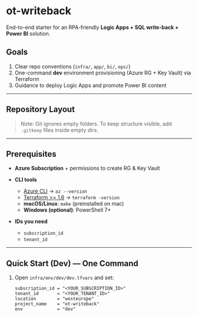 # ot-writeback

End-to-end starter for an RPA-friendly **Logic Apps + SQL write-back + Power BI** solution.

## Goals
1. Clear repo conventions (`infra/`, `app/`, `bi/`, `ops/`)
2. One-command **dev** environment provisioning (Azure RG + Key Vault) via Terraform
3. Guidance to deploy Logic Apps and promote Power BI content

---

## Repository Layout

> Note: Git ignores empty folders. To keep structure visible, add `.gitkeep` files inside empty dirs.

---

## Prerequisites

- **Azure Subscription** + permissions to create RG & Key Vault
- **CLI tools**  
  - [Azure CLI](https://learn.microsoft.com/cli/azure/install-azure-cli) → `az --version`  
  - [Terraform >= 1.6](https://developer.hashicorp.com/terraform/downloads) → `terraform -version`
  - **macOS/Linux**: `make` (preinstalled on mac)  
  - **Windows (optional)**: PowerShell 7+

- **IDs you need**  
  - `subscription_id`  
  - `tenant_id`

---

## Quick Start (Dev) — One Command

1. Open `infra/env/dev/dev.tfvars` and set:
   ```hcl
   subscription_id = "<YOUR_SUBSCRIPTION_ID>"
   tenant_id       = "<YOUR_TENANT_ID>"
   location        = "westeurope"
   project_name    = "ot-writeback"
   env             = "dev"
```